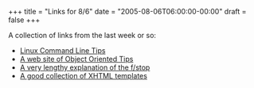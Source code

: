 +++
title = "Links for 8/6"
date = "2005-08-06T06:00:00-00:00"
draft = false
+++

A collection of links from the last week or so:

-   [Linux Command Line Tips](http://www.iol.ie/~padraiga/cmdline.html)
-   [A web site of Object Oriented Tips](http://ootips.org/)
-   [A very lengthy explanation of the
    f/stop](http://www.uscoles.com/fstop.htm)
-   [A good collection of XHTML
    templates](http://particletree.com/features/quick-start-your-design-with-xhtml-templates)


